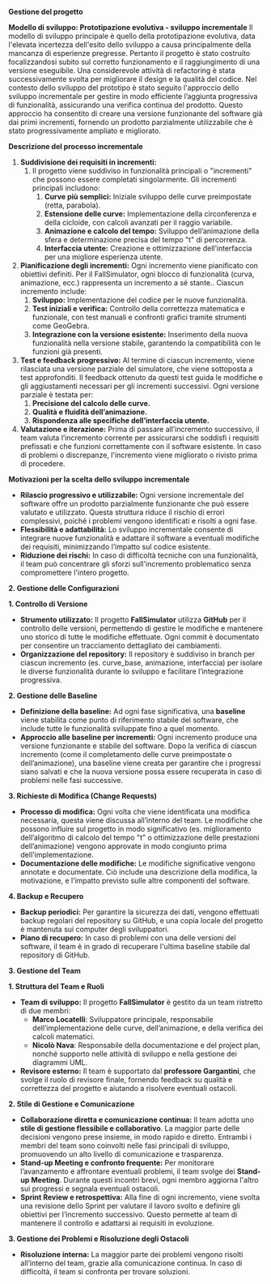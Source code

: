 ﻿**Gestione del progetto**

**Modello di sviluppo: Prototipazione evolutiva - sviluppo incrementale**
Il modello di sviluppo principale è quello della prototipazione evolutiva, data l'elevata incertezza dell'esito dello sviluppo a causa principalmente della mancanza di esperienze pregresse. Pertanto il progetto è stato costruito focalizzandosi subito sul corretto funzionamento e il raggiungimento di una versione eseguibile. Una considerevole attività di refactoring è stata successivamente svolta per migliorare il design e la qualità del codice.
Nel contesto dello sviluppo del prototipo è stato seguito l'approccio dello sviluppo incrementale per gestire in modo efficiente l’aggiunta progressiva di funzionalità, assicurando una verifica continua del prodotto. Questo approccio ha consentito di creare una versione funzionante del software già dai primi incrementi, fornendo un prodotto parzialmente utilizzabile che è stato progressivamente ampliato e migliorato.

**Descrizione del processo incrementale**

1. **Suddivisione dei requisiti in incrementi:**
   1. Il progetto viene suddiviso in funzionalità principali o "incrementi" che possono essere completati singolarmente. Gli incrementi principali includono:
      1. **Curve più semplici:** Iniziale sviluppo delle curve preimpostate (retta, parabola).
      1. **Estensione delle curve:** Implementazione della circonferenza e della cicloide, con calcoli avanzati per il raggio variabile.
      1. **Animazione e calcolo del tempo:** Sviluppo dell’animazione della sfera e determinazione precisa del tempo "t" di percorrenza.
      1. **Interfaccia utente:** Creazione e ottimizzazione dell’interfaccia per una migliore esperienza utente.
1. **Pianificazione degli incrementi:**
   Ogni incremento viene pianificato con obiettivi definiti. Per il FallSimulator, ogni blocco di funzionalità (curva, animazione, ecc.) rappresenta un incremento a sé stante.. Ciascun incremento include:
   1. **Sviluppo:** Implementazione del codice per le nuove funzionalità.
   1. **Test iniziali e verifica:** Controllo della correttezza matematica e funzionale, con test manuali e confronti grafici tramite strumenti come GeoGebra.
   1. **Integrazione con la versione esistente:** Inserimento della nuova funzionalità nella versione stabile, garantendo la compatibilità con le funzioni già presenti.
1. **Test e feedback progressivo:**
   Al termine di ciascun incremento, viene rilasciata una versione parziale del simulatore, che viene sottoposta a test approfonditi. Il feedback ottenuto da questi test guida le modifiche e gli aggiustamenti necessari per gli incrementi successivi. Ogni versione parziale è testata per:
   1. **Precisione del calcolo delle curve.**
   1. **Qualità e fluidità dell’animazione.**
   1. **Rispondenza alle specifiche dell’interfaccia utente.**
1. **Valutazione e iterazione:**
   Prima di passare all’incremento successivo, il team valuta l’incremento corrente per assicurarsi che soddisfi i requisiti prefissati e che funzioni correttamente con il software esistente. In caso di problemi o discrepanze, l'incremento viene migliorato o rivisto prima di procedere.

**Motivazioni per la scelta dello sviluppo incrementale**

- **Rilascio progressivo e utilizzabile:** Ogni versione incrementale del software offre un prodotto parzialmente funzionante che può essere valutato e utilizzato. Questa struttura riduce il rischio di errori complessivi, poiché i problemi vengono identificati e risolti a ogni fase.
- **Flessibilità e adattabilità:** Lo sviluppo incrementale consente di integrare nuove funzionalità e adattare il software a eventuali modifiche dei requisiti, minimizzando l’impatto sul codice esistente.
- **Riduzione dei rischi:** In caso di difficoltà tecniche con una funzionalità, il team può concentrare gli sforzi sull'incremento problematico senza compromettere l'intero progetto.

**2. Gestione delle Configurazioni**

**1. Controllo di Versione**

- **Strumento utilizzato:** Il progetto **FallSimulator** utilizza **GitHub** per il controllo delle versioni, permettendo di gestire le modifiche e mantenere uno storico di tutte le modifiche effettuate. Ogni commit è documentato per consentire un tracciamento dettagliato dei cambiamenti.
- **Organizzazione del repository:** Il repository è suddiviso in branch per ciascun incremento (es. curve\_base, animazione, interfaccia) per isolare le diverse funzionalità durante lo sviluppo e facilitare l’integrazione progressiva.

**2. Gestione delle Baseline**

- **Definizione della baseline:** Ad ogni fase significativa, una **baseline** viene stabilita come punto di riferimento stabile del software, che include tutte le funzionalità sviluppate fino a quel momento.
- **Approccio alle baseline per incrementi:** Ogni incremento produce una versione funzionante e stabile del software. Dopo la verifica di ciascun incremento (come il completamento delle curve preimpostate o dell’animazione), una baseline viene creata per garantire che i progressi siano salvati e che la nuova versione possa essere recuperata in caso di problemi nelle fasi successive.

**3. Richieste di Modifica (Change Requests)**

- **Processo di modifica:** Ogni volta che viene identificata una modifica necessaria, questa viene discussa all’interno del team. Le modifiche che possono influire sul progetto in modo significativo (es. miglioramento dell’algoritmo di calcolo del tempo "t" o ottimizzazione delle prestazioni dell’animazione) vengono approvate in modo congiunto prima dell'implementazione.
- **Documentazione delle modifiche:** Le modifiche significative vengono annotate e documentate. Ciò include una descrizione della modifica, la motivazione, e l’impatto previsto sulle altre componenti del software.

**4. Backup e Recupero**

- **Backup periodici:** Per garantire la sicurezza dei dati, vengono effettuati backup regolari del repository su GitHub, e una copia locale del progetto è mantenuta sui computer degli sviluppatori.
- **Piano di recupero:** In caso di problemi con una delle versioni del software, il team è in grado di recuperare l'ultima baseline stabile dal repository di GitHub.


**3. Gestione del Team**

**1. Struttura del Team e Ruoli**

- **Team di sviluppo:** Il progetto **FallSimulator** è gestito da un team ristretto di due membri:
  - **Marco Locatelli**: Sviluppatore principale, responsabile dell’implementazione delle curve, dell’animazione, e della verifica dei calcoli matematici.
  - **Nicolò Nava**: Responsabile della documentazione e del project plan, nonché supporto nelle attività di sviluppo e nella gestione dei diagrammi UML.
- **Revisore esterno:** Il team è supportato dal **professore Gargantini**, che svolge il ruolo di revisore finale, fornendo feedback su qualità e correttezza del progetto e aiutando a risolvere eventuali ostacoli.

**2. Stile di Gestione e Comunicazione**

- **Collaborazione diretta e comunicazione continua:** Il team adotta uno **stile di gestione flessibile e collaborativo**. La maggior parte delle decisioni vengono prese insieme, in modo rapido e diretto. Entrambi i membri del team sono coinvolti nelle fasi principali di sviluppo, promuovendo un alto livello di comunicazione e trasparenza.
- **Stand-up Meeting e confronto frequente:** Per monitorare l’avanzamento e affrontare eventuali problemi, il team svolge dei **Stand-up Meeting**. Durante questi incontri brevi, ogni membro aggiorna l'altro sui progressi e segnala eventuali ostacoli.
- **Sprint Review e retrospettiva:** Alla fine di ogni incremento, viene svolta una revisione dello Sprint per valutare il lavoro svolto e definire gli obiettivi per l’incremento successivo. Questo permette al team di mantenere il controllo e adattarsi ai requisiti in evoluzione.

**3. Gestione dei Problemi e Risoluzione degli Ostacoli**

- **Risoluzione interna:** La maggior parte dei problemi vengono risolti all’interno del team, grazie alla comunicazione continua. In caso di difficoltà, il team si confronta per trovare soluzioni.


